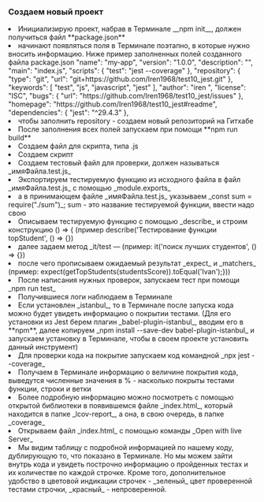 ### Создаем новый проект

<li> Инициализирую проект, набрав в Терминале __npm init__, должен получиться файл **package.json**
<li> начинают появляться поля в Терминале поэтапно, в которые нужно вносить информацию. Ниже пример заполненных полей созданного файла  package.json
 "name": "my-app",
  "version": "1.0.0",
  "description": "",
  "main": "index.js",
  "scripts": {
    "test": "jest --coverage"
  },
  "repository": {
    "type": "git",
    "url": "git+https://github.com/Iren1968/test10_jest.git"
  },
  "keywords": [
    "test",
    "js",
    "javascript",
    "jest"
  ],
  "author": "iren <kapadolgova@gmail.com>",
  "license": "ISC",
  "bugs": {
    "url": "https://github.com/Iren1968/test10_jest/issues"
  },
  "homepage": "https://github.com/Iren1968/test10_jest#readme",
  "dependencies": {
    "jest": "^29.4.3"
  },
<li> чтобы заполнить repository - создаем новый репозиторий на Гитхабе
<li> После заполнения всех полей запускаем при помощи **npm run build**
<li> Создаем файл для скрипта, типа .js
<li> Создаем скрипт

<li> Создаем тестовый файл для проверки, должен называться _имяФайла.test.js_ 
<li> Экспортируем тестируемую функцию из исходного файла в файл _имяФайла.test.js_ с помощью _module.exports_
<li> а в принимающем файле _имяФайла.test.js_ указываем _const sum = require("./sum")_; sum - это название тестируемой функции, ввести надо свою
<li> Описываем тестируемую функцию с помощью _describe_ и строим конструкцию () => { (пример describe('Тестирование функции topStudent', () => {})
<li> далее задаем метод _it/test — (пример: it('поиск лучших студентов', () => {})
<li> после чего прописываем ожидаемый результат _expect_ и _matchers_ (пример: expect(getTopStudents(studentsScore)).toEqual('Ivan');}))
<li> После написания нужных проверок, запускаем тест при помощи _npm run test_
<li> Получившиеся логи наблюдаем в Терминале
<li> Если установлен _istanbul_, то в Терминале после запуска кода можно будет увидеть информацию о покрытии тестами.  (Для его установки из Jest берем плагин _babel-plugin-istanbul_, вводим его в **npm**, далее копируем _npm install --save-dev babel-plugin-istanbul_ и запускаем установку в Терминале, чтобы в своем проекте установить данный инструмент)
<li> Для проверки кода на покрытие запускаем код командной _npx jest --coverage_
<li> Получаем в Терминале информацию о величине покрытия кода, выведутся численные значения в % - насколько покрыты тестами функции, строки и ветки
<li> Более подробную информацию можно посмотреть с помощью открытой библиотеки в появившемся файле _index.html_, который находится в папке _lcov-report_, а она, в свою очередь, в папке _coverage_
<li> Открываем файл _index.html_ с помощью команды _Open with live Server_
<li>  Мы видим таблицу с подробной информацией по нашему коду, дублирующую то, что показано в Терминале. Но мы можем зайти внутрь кода и увидеть построчно информацию о пройденных тестах и их количестве по каждой строчке. Кроме того, дополнительное удобство в цветовой индикации строчек - _зеленый_ цвет проверенной тестами строчки, _красный_ - непроверенной.
